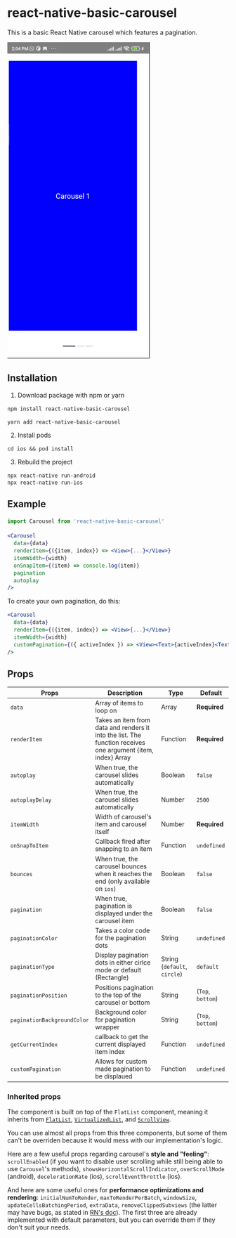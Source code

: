 # react-native-basic-carousel

This is a basic React Native carousel which features a pagination.

![alt-tag](https://github.com/macvish/react-native-basic-carousel/blob/develop/example/example.gif)

## Installation

1. Download package with npm or yarn

```
npm install react-native-basic-carousel
```

```
yarn add react-native-basic-carousel
```

2. Install pods

```
cd ios && pod install
```

3. Rebuild the project

```
npx react-native run-android
npx react-native run-ios
```

## Example

```jsx
import Carousel from 'react-native-basic-carousel'

<Carousel 
  data={data} 
  renderItem={({item, index}) => <View>{...}</View>}
  itemWidth={width}
  onSnapItem={(item) => console.log(item)}
  pagination
  autoplay
/>
```

To create your own pagination, do this:

```jsx
<Carousel 
  data={data} 
  renderItem={({item, index}) => <View>{...}</View>}
  itemWidth={width}
  customPagination={({ activeIndex }) => <View><Text>{activeIndex}<Text><View>}
/>
```

## Props

| Props | Description  | Type | Default |
| ----- | ------------ | ---- | ------- |
| `data`  | Array of items to loop on | Array | **Required** |
| `renderItem` | Takes an item from data and renders it into the list. The function receives one argument {item, index} Array | Function | **Required** |
| `autoplay` | When true, the carousel slides automatically | Boolean | `false` |
| `autoplayDelay` | When true, the carousel slides automatically | Number | `2500` |
| `itemWidth` | Width of carousel's item and carousel itself | Number | **Required** |
| `onSnapToItem` | Callback fired after snapping to an item | Function | `undefined`|
| `bounces` | When true, the carousel bounces when it reaches the end (only available on `ios`) | Boolean | `false` |
| `pagination` | When true, pagination is displayed under the carousel item | Boolean | `false` |
| `paginationColor` | Takes a color code for the pagination dots | String |  `undefined` |
| `paginationType` | Display pagination dots in either cirlce mode or default (Rectangle) | String (`default`, `circle`) |  `default` |
| `paginationPosition` | Positions pagination to the top of the carousel or bottom | String | (`Top`, `bottom`) | `bottom`
| `paginationBackgroundColor` | Background color for pagination wrapper | String | (`Top`, `bottom`) | `bottom`
| `getCurrentIndex` | callback to get the current displayed item index  | Function |  `undefined` |
| `customPagination` | Allows for custom made pagination to be displaued | Function |  `undefined` |

### Inherited props

The component is built on top of the `FlatList` component, meaning it inherits from [`FlatList`](https://facebook.github.io/react-native/docs/flatlist.html), [`VirtualizedList`](https://facebook.github.io/react-native/docs/virtualizedlist.html), and [`ScrollView`](https://facebook.github.io/react-native/docs/scrollview.html).

You can use almost all props from this three components, but some of them can't be overriden because it would mess with our implementation's logic.

Here are a few useful props regarding carousel's **style and "feeling"**: `scrollEnabled` (if you want to disable user scrolling while still being able to use `Carousel`'s methods), `showsHorizontalScrollIndicator`, `overScrollMode` (android), `decelerationRate` (ios), `scrollEventThrottle` (ios).

And here are some useful ones for **performance optimizations and rendering**: `initialNumToRender`, `maxToRenderPerBatch`, `windowSize`, `updateCellsBatchingPeriod`, `extraData`, `removeClippedSubviews` (the latter may have bugs, as stated in [RN's doc](https://facebook.github.io/react-native/docs/flatlist.html#removeclippedsubviews)). The first three are already implemented with default parameters, but you can override them if they don't suit your needs.
